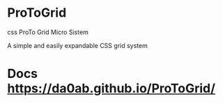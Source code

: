 # ProToGrid
css ProTo Grid Micro Sistem

A simple and easily expandable CSS grid system
# Docs https://da0ab.github.io/ProToGrid/
